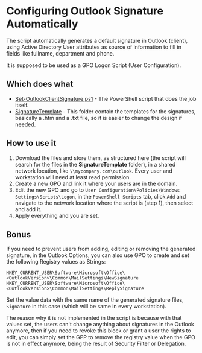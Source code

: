 # Configuring Outlook Signature Automatically

The script automatically generates a default signature in Outlook (client), using Active Directory User attributes as source of information to fill in fields like fullname, department and phone.

It is supposed to be used as a GPO Logon Script (User Configuration).

## Which does what

- [Set-OutlookClientSignature.ps1](https://github.com/esserafael/PowerShell/blob/master/Outlook/1.Configure-Outlook-Signature/Set-OutlookClientSignature.ps1) - The PowerShell script that does the job itself.
- [SignatureTemplate](https://github.com/esserafael/PowerShell/tree/master/Outlook/1.Configure-Outlook-Signature/SignatureTemplate) - This folder contain the templates for the signatures, basically a .htm and a .txt file, so it is easier to change the design if needed.

## How to use it

1. Download the files and store them, as structured here (the script will search for the files in the **SignatureTemplate** folder), in a shared network location, like ```\\mycompany.com\outlook```. Every user and workstation will need at least read permission.
2. Create a new GPO and link it where your users are in the domain.
3. Edit the new GPO and go to ```User Configuration\Policies\Windows Settings\Scripts\Logon```, in the ```PowerShell Scripts``` tab, click ```Add``` and navigate to the network location where the script is (step 1), then select and add it.
4. Apply everything and you are set.

## Bonus

If you need to prevent users from adding, editing or removing the generated signature, in the Outlook Options, you can also use GPO to create and set the following Registry values as Strings:

```HKEY_CURRENT_USER\Software\Microsoft\Office\<OutlookVersion>\Common\MailSettings\NewSignature```
```HKEY_CURRENT_USER\Software\Microsoft\Office\<OutlookVersion>\Common\MailSettings\ReplySignature```

Set the value data with the same name of the generated signature files, ```Signature``` in this case (which will be same in every workstation).

The reason why it is not implemented in the script is because with that values set, the users can't change anything about signatures in the Outlook anymore, then if you need to revoke this block or grant a user the rights to edit, you can simply set the GPP to remove the registry value when the GPO is not in effect anymore, being the result of Security Filter or Delegation.
